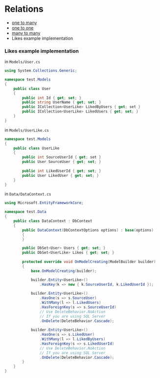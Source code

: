 # Relations
* [one to many](https://www.learnentityframeworkcore.com/configuration/one-to-many-relationship-configuration)
* [one to one](https://www.learnentityframeworkcore.com/configuration/one-to-one-relationship-configuration)
* [many to many](https://www.learnentityframeworkcore.com/configuration/many-to-many-relationship-configuration)
* Likes example implementation

### Likes example implementation
in `Models/User.cs`
```cs
using System.Collections.Generic;

namespace test.Models
{
    public class User
    {
        public int Id { get; set; }
        public string UserName { get; set; }
        public ICollection<UserLike> LikedByUsers { get; set }
        public ICollection<UserLike> LikedUsers { get; set; }
    }
}
```
in `Models/UserLike.cs`
```cs
namespace test.Models
{
    public class UserLike
    {
        public int SourceUserId { get; set }
        public User SourceUser { get; set; }
        
        public int LikedUserId { get; set; }
        public User LikedUser { get; set; }
    }
}
```
in `Data/DataContext.cs`
```cs
using Microsoft.EntityFrameworkCore;

namespace test.Data
{
    public class DataContext : DbContext
    {
        public DataContext(DbContextOptions options) : base(options)
        {
        }

        public DbSet<User> Users { get; set; }
        public DbSet<UserLike> Likes { get; set; }
      
        protected override void OnModelCreating(ModelBuilder builder)
        {
            base.OnModelCreating(builder);

            builder.Entity<UserLike>()
                .HasKey(k => new { k.SourceUserId, k.LikedUserId });
                
            builder.Entity<UserLike>()
                .HasOne(s => s.SourceUser)
                .WithMany(l => l.LikedUsers)
                .HasForeignKey(s => s.SourceUserId)
                // Use DeleteBehavior.NoAction
                // If you are using SQL Server
                .OnDelete(DeleteBehavior.Cascade);
                
            builder.Entity<UserLike>()
                .HasOne(s => s.LikedUser)
                .WithMany(l => l.LikedByUsers)
                .HasForeignKey(s => s.LikedUserId)
                // Use DeleteBehavior.NoAction
                // If you are using SQL Server
                .OnDelete(DeleteBehavior.Cascade);
        }
    }
}
```
